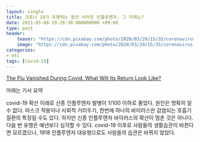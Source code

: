 ```yaml
---
layout: single
title: 코로나 19가 유행하는 동안 사라진 인플루엔자, 그 미래는?
date: 2021-05-08 19:29:30.000000000 +09:00
type: post
header:
    teaser: "https://cdn.pixabay.com/photo/2020/03/29/15/35/coronavirus-4981176_1280.png"
    image: "https://cdn.pixabay.com/photo/2020/03/29/15/35/coronavirus-4981176_1280.png"
categories:
- etc
tags: [Covid-19]
---
```


[The Flu Vanished During Covid. What Will Its Return Look Like?](https://www.nytimes.com/interactive/2021/04/22/science/flu-season-coronavirus-pandemic.html?campaign_id=34&emc=edit_sc_20210427&instance_id=29794&nl=science-times&regi_id=74224344&segment_id=56588&te=1&user_id=7ea075ab01b299bb8ea82e804d3eb903)

아래는 기사 요약

covid-19 확산 이래로 신종 인플루엔자 발병이 1/100 이하로 줄었다. 원인은 명확히 알 수 없다. 마스크 착용이나 사회적 거리두기, 한번에 하나의 바이러스만 감염되는 호흡기 질환의 특징일 수도 있다. 하지만 신종 인플루엔자 바이러스의 확산이 멈춘 것은 아니다. 다음 번 유행은 예년보다 심각할 수 있다. covid-19 이후로 사람들의 생활습관이 바뀐다면 모르겠으나, 1918 인플루엔자 대유행으로도 사람들의 습관은 바뀌지 않았다.
